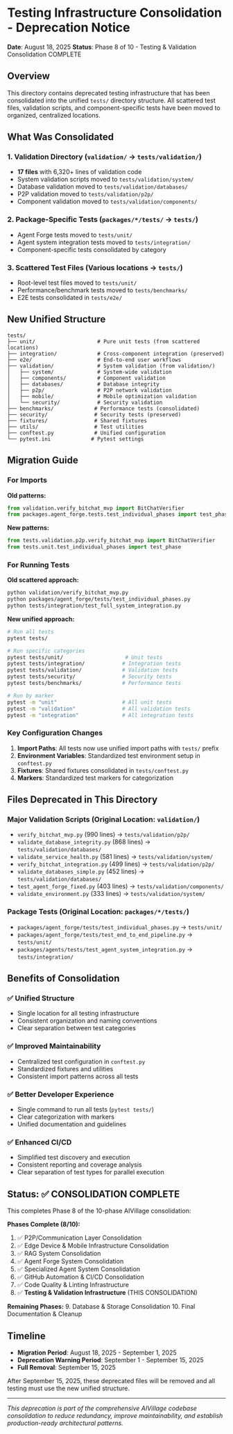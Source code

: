 # Testing Infrastructure Consolidation - Deprecation Notice

**Date**: August 18, 2025
**Status**: Phase 8 of 10 - Testing & Validation Consolidation COMPLETE

## Overview

This directory contains deprecated testing infrastructure that has been consolidated into the unified `tests/` directory structure. All scattered test files, validation scripts, and component-specific tests have been moved to organized, centralized locations.

## What Was Consolidated

### 1. Validation Directory (`validation/` → `tests/validation/`)
- **17 files** with 6,320+ lines of validation code
- System validation scripts moved to `tests/validation/system/`
- Database validation moved to `tests/validation/databases/`
- P2P validation moved to `tests/validation/p2p/`
- Component validation moved to `tests/validation/components/`

### 2. Package-Specific Tests (`packages/*/tests/` → `tests/`)
- Agent Forge tests moved to `tests/unit/`
- Agent system integration tests moved to `tests/integration/`
- Component-specific tests consolidated by category

### 3. Scattered Test Files (Various locations → `tests/`)
- Root-level test files moved to `tests/unit/`
- Performance/benchmark tests moved to `tests/benchmarks/`
- E2E tests consolidated in `tests/e2e/`

## New Unified Structure

```
tests/
├── unit/                    # Pure unit tests (from scattered locations)
├── integration/             # Cross-component integration (preserved)
├── e2e/                     # End-to-end user workflows
├── validation/              # System validation (from validation/)
│   ├── system/              # System-wide validation
│   ├── components/          # Component validation
│   ├── databases/           # Database integrity
│   ├── p2p/                 # P2P network validation
│   ├── mobile/              # Mobile optimization validation
│   └── security/            # Security validation
├── benchmarks/             # Performance tests (consolidated)
├── security/               # Security tests (preserved)
├── fixtures/               # Shared fixtures
├── utils/                  # Test utilities  
├── conftest.py             # Unified configuration
└── pytest.ini             # Pytest settings
```

## Migration Guide

### For Imports
**Old patterns:**
```python
from validation.verify_bitchat_mvp import BitChatVerifier
from packages.agent_forge.tests.test_individual_phases import test_phase
```

**New patterns:**
```python  
from tests.validation.p2p.verify_bitchat_mvp import BitChatVerifier
from tests.unit.test_individual_phases import test_phase
```

### For Running Tests

**Old scattered approach:**
```bash
python validation/verify_bitchat_mvp.py
python packages/agent_forge/tests/test_individual_phases.py
python tests/integration/test_full_system_integration.py
```

**New unified approach:**
```bash
# Run all tests
pytest tests/

# Run specific categories
pytest tests/unit/                    # Unit tests
pytest tests/integration/            # Integration tests
pytest tests/validation/             # Validation tests
pytest tests/security/               # Security tests
pytest tests/benchmarks/             # Performance tests

# Run by marker
pytest -m "unit"                     # All unit tests
pytest -m "validation"               # All validation tests
pytest -m "integration"              # All integration tests
```

### Key Configuration Changes

1. **Import Paths**: All tests now use unified import paths with `tests/` prefix
2. **Environment Variables**: Standardized test environment setup in `conftest.py`
3. **Fixtures**: Shared fixtures consolidated in `tests/conftest.py`
4. **Markers**: Standardized test markers for categorization

## Files Deprecated in This Directory

### Major Validation Scripts (Original Location: `validation/`)
- `verify_bitchat_mvp.py` (990 lines) → `tests/validation/p2p/`
- `validate_database_integrity.py` (868 lines) → `tests/validation/databases/`
- `validate_service_health.py` (581 lines) → `tests/validation/system/`
- `verify_bitchat_integration.py` (499 lines) → `tests/validation/p2p/`
- `validate_databases_simple.py` (452 lines) → `tests/validation/databases/`
- `test_agent_forge_fixed.py` (403 lines) → `tests/validation/components/`
- `validate_environment.py` (333 lines) → `tests/validation/system/`

### Package Tests (Original Location: `packages/*/tests/`)
- `packages/agent_forge/tests/test_individual_phases.py` → `tests/unit/`
- `packages/agent_forge/tests/test_end_to_end_pipeline.py` → `tests/unit/`
- `packages/agents/tests/test_agent_system_integration.py` → `tests/integration/`

## Benefits of Consolidation

### ✅ **Unified Structure**
- Single location for all testing infrastructure
- Consistent organization and naming conventions
- Clear separation between test categories

### ✅ **Improved Maintainability**
- Centralized test configuration in `conftest.py`
- Standardized fixtures and utilities
- Consistent import patterns across all tests

### ✅ **Better Developer Experience**
- Single command to run all tests (`pytest tests/`)
- Clear categorization with markers
- Unified documentation and guidelines

### ✅ **Enhanced CI/CD**
- Simplified test discovery and execution
- Consistent reporting and coverage analysis
- Clear separation of test types for parallel execution

## Status: ✅ CONSOLIDATION COMPLETE

This completes Phase 8 of the 10-phase AIVillage consolidation:

**Phases Complete (8/10):**
1. ✅ P2P/Communication Layer Consolidation
2. ✅ Edge Device & Mobile Infrastructure Consolidation  
3. ✅ RAG System Consolidation
4. ✅ Agent Forge System Consolidation
5. ✅ Specialized Agent System Consolidation
6. ✅ GitHub Automation & CI/CD Consolidation
7. ✅ Code Quality & Linting Infrastructure
8. ✅ **Testing & Validation Infrastructure** (THIS CONSOLIDATION)

**Remaining Phases:**
9. Database & Storage Consolidation
10. Final Documentation & Cleanup

## Timeline

- **Migration Period**: August 18, 2025 - September 1, 2025
- **Deprecation Warning Period**: September 1 - September 15, 2025  
- **Full Removal**: September 15, 2025

After September 15, 2025, these deprecated files will be removed and all testing must use the new unified structure.

---

*This deprecation is part of the comprehensive AIVillage codebase consolidation to reduce redundancy, improve maintainability, and establish production-ready architectural patterns.*